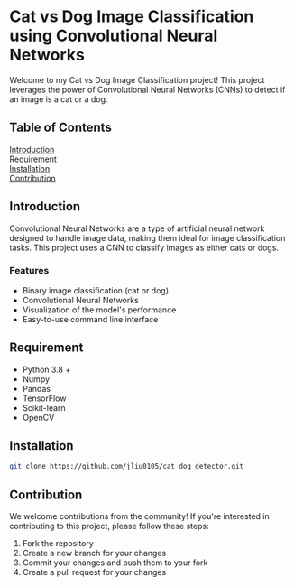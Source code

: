 # Cat vs Dog Image Classification using Convolutional Neural Networks
Welcome to my Cat vs Dog Image Classification project! This project leverages the power of Convolutional Neural Networks (CNNs) to detect if an image is a cat or a dog.
## Table of Contents
[Introduction](#introduction) <br>
[Requirement](#requirement)<br>
[Installation](#requirement)<br>
[Contribution](#contribution)<br>


## Introduction 
Convolutional Neural Networks are a type of artificial neural network designed to handle image data, making them ideal for image classification tasks. This project uses a CNN to classify images as either cats or dogs.

### Features 
* Binary image classification (cat or dog)
* Convolutional Neural Networks
* Visualization of the model's performance
* Easy-to-use command line interface

## Requirement
* Python 3.8 +
* Numpy
* Pandas
* TensorFlow
* Scikit-learn
* OpenCV

## Installation
```bash
git clone https://github.com/jliu0105/cat_dog_detector.git
```

## Contribution
We welcome contributions from the community! If you're interested in contributing to this project, please follow these steps:

1. Fork the repository
2. Create a new branch for your changes
3. Commit your changes and push them to your fork
4. Create a pull request for your changes
